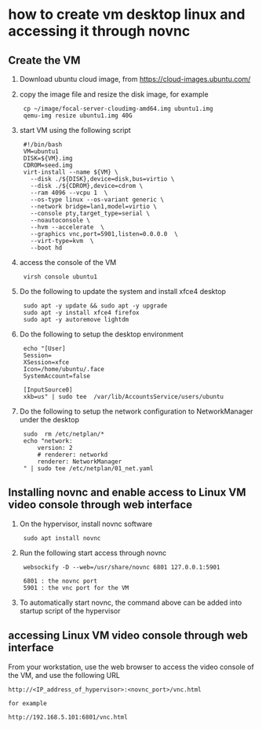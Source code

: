 # how to create vm desktop linux and accessing it through novnc

## Create the VM
1. Download ubuntu cloud image, from https://cloud-images.ubuntu.com/
2. copy the image file and resize the disk image, for example
    
        cp ~/image/focal-server-cloudimg-amd64.img ubuntu1.img
        qemu-img resize ubuntu1.img 40G
    
3. start VM using the following script

        #!/bin/bash
        VM=ubuntu1
        DISK=${VM}.img
        CDROM=seed.img
        virt-install --name ${VM} \
          --disk ./${DISK},device=disk,bus=virtio \
          --disk ./${CDROM},device=cdrom \
          --ram 4096 --vcpu 1  \
          --os-type linux --os-variant generic \
          --network bridge=lan1,model=virtio \
          --console pty,target_type=serial \
          --noautoconsole \
          --hvm --accelerate  \
          --graphics vnc,port=5901,listen=0.0.0.0  \
          --virt-type=kvm  \
          --boot hd

4. access the console of the VM
  
        virsh console ubuntu1

5. Do the following to update the system and install xfce4 desktop

        sudo apt -y update && sudo apt -y upgrade
        sudo apt -y install xfce4 firefox
        sudo apt -y autoremove lightdm
    
6. Do the following to setup the desktop environment

        echo "[User]
        Session=
        XSession=xfce
        Icon=/home/ubuntu/.face
        SystemAccount=false

        [InputSource0]
        xkb=us" | sudo tee  /var/lib/AccountsService/users/ubuntu

7. Do the following to setup the network configuration to NetworkManager under the desktop 

        sudo  rm /etc/netplan/*
        echo "network:
            version: 2
            # renderer: networkd
            renderer: NetworkManager
        " | sudo tee /etc/netplan/01_net.yaml
    
## Installing novnc and enable access to Linux VM video console through web interface

1. On the hypervisor, install novnc software

        sudo apt install novnc

2. Run the following start access through novnc

        websockify -D --web=/usr/share/novnc 6801 127.0.0.1:5901

        6801 : the novnc port
        5901 : the vnc port for the VM 

3. To automatically start novnc, the  command above can be added into startup script of the hypervisor

## accessing Linux VM video console through web interface
From your workstation, use the web browser to access the video console of the VM, and use the following URL

    http://<IP_address_of_hypervisor>:<novnc_port>/vnc.html
    
    for example
    
    http://192.168.5.101:6801/vnc.html
    
 
    
